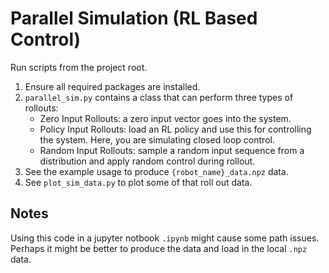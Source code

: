 # Parallel Simulation (RL Based Control)
Run scripts from the project root.

1) Ensure all required packages are installed. 
2) ```parallel_sim.py``` contains a class that can perform three types of rollouts:
    - Zero Input Rollouts: a zero input vector goes into the system.
    - Policy Input Rollouts: load an RL policy and use this for controlling the system. Here, you are 
                             simulating closed loop control. 
    - Random Input Rollouts: sample a random input sequence from a distribution and apply random control during rollout. 
3) See the example usage to produce ```{robot_name}_data.npz``` data.
4) See ```plot_sim_data.py``` to plot some of that roll out data.

## Notes
Using this code in a jupyter notbook ```.ipynb``` might cause some path issues. Perhaps it might be better to produce the data and load in the local ```.npz``` data. 